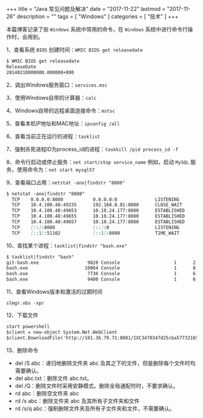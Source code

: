 +++
title = "Java 常见问题及解决"
date = "2017-11-22"
lastmod = "2017-11-26"
description = ""
tags = [
    "Windows"
]
categories = [
    "技术"
]
+++

本篇博客记录了些 `Windows` 系统中常用的命令，在 `Windows` 系统中进行命令行操作时，会用到。

<!--more-->

1、查看系统 `BIOS` 创建时间：`WMIC BIOS get releasedate`
```markdown
$ WMIC BIOS get releasedate
ReleaseDate
20140210000000.000000+000
```

2、调出Windows服务窗口：`services.msc`

3、使用Windows自带的计算器：`calc`

4、Windows自带的远程桌面连接命令：`mstsc`

5、查看本机IP地址和MAC地址：`ipconfig /all`

6、查看当前正在运行的进程：`tasklist`

7、强制杀死进程ID为process_id的进程：`taskkill /pid process_id -f`

8、命令行启动或停止服务：`net start/stop service_name`
例如，启动 `MySQL` 服务，使用命令为：`net start mysql57`


9、查看端口占用：`netstat -ano|findstr "8080"`
```markdown
$ netstat -ano|findstr "8080"
  TCP    0.0.0.0:8080           0.0.0.0:0              LISTENING       8552
  TCP    10.4.100.48:49235      192.168.8.81:8080      CLOSE_WAIT      1584
  TCP    10.4.100.48:49653      10.10.24.177:8080      ESTABLISHED     7428
  TCP    10.4.100.48:49655      10.10.24.177:8080      ESTABLISHED     7428
  TCP    10.4.100.48:49657      10.10.24.177:8080      ESTABLISHED     7428
  TCP    [::]:8080              [::]:0                 LISTENING       8552
  TCP    [::1]:51102            [::1]:8080             TIME_WAIT       0
```
10、查找某个进程：`tasklist|findstr "bash.exe"`
```markdown
$ tasklist|findstr "bash"
git-bash.exe                  9820 Console                    1      2,912 K
bash.exe                     10064 Console                    1      8,784 K
bash.exe                      7736 Console                    1      6,100 K
bash.exe                      9400 Console                    1      6,068 K
```

11、查看Windows版本和激活的过期时间
```
slmgr.vbs -xpr
```

12、下载文件
```markdown
start powershell
$client = new-object System.Net.WebClient
$client.DownloadFile('http://101.36.79.71:8081/IXC3470347d25cba57732165d795bb3beb6/sw-search-sp/software/1334d9c2b2fb7/ChromeStandalone_66.0.3359.139_Setup.exe', 'C:\Users\wanghuan\Desktop\ChromeStandalone_66.0.3359.139_Setup.exe')
```

13、删除命令

* del /S abc：递归地删除文件夹 abc 及其之下的文件，但是删除每个文件时均需要确认。
* del abc.txt：删除文件 abc.txt。
* del /Q：删除文件时采用安静模式。删除全局通配符时，不要求确认。
* rd abc：删除空文件夹 abc
* rd /s abc：删除文件夹 abc 及其所有子文件夹和文件
* rd /s/q abc：强制删除文件夹及所有子文件夹和文件，不需要确认。
